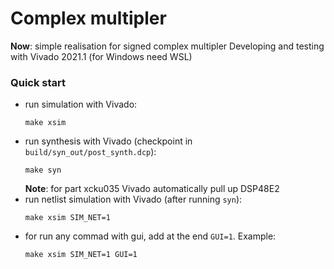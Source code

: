# Complex multipler
**Now**: simple realisation for signed complex multipler
Developing and testing with Vivado 2021.1 (for Windows need WSL)
### Quick start
- run simulation with Vivado:
    ```
    make xsim
    ```
- run synthesis with Vivado (checkpoint in `build/syn_out/post_synth.dcp`):
    ```
    make syn
    ```
    **Note**: for part xcku035 Vivado automatically pull up DSP48E2
- run netlist simulation with Vivado (after running `syn`):
    ```
    make xsim SIM_NET=1
    ```
- for run any commad with gui, add at the end `GUI=1`. Example:
    ```
    make xsim SIM_NET=1 GUI=1
    ```